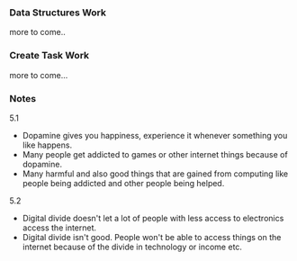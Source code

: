 ### Data Structures Work

more to come..

### Create Task Work

more to come...

### Notes

5.1

* Dopamine gives you happiness, experience it whenever something you like happens.
* Many people get addicted to games or other internet things because of dopamine.
* Many harmful and also good things that are gained from computing like people being addicted and other people being helped.

5.2

* Digital divide doesn't let a lot of people with less access to electronics access the internet.
* Digital divide isn't good. People won't be able to access things on the internet because of the divide in technology or income etc.

